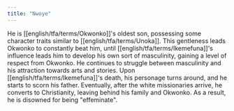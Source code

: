```yaml
---
title: "Nwoye"
---
```

He is [[english/tfa/terms/Okwonko]]'s oldest son, possessing some character traits similar to [[english/tfa/terms/Unoka]]. This gentleness leads Okwonko to constantly beat him, until [[english/tfa/terms/Ikemefuna]]'s influence leads him to develop his own sort of masculinity, gaining a level of respect from Okwonko. He continues to struggle between masculinity and his attraction towards arts and stories. Upon [[english/tfa/terms/Ikemefuna]]'s death, his personage turns around, and he starts to scorn his father. Eventually, after the white missionaries arrive, he converts to Christianity, leaving behind his family and Okwonko. As a result, he is disowned for being "effeminate".
